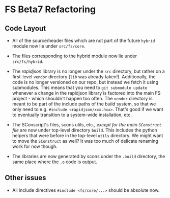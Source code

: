 
# FS Beta7 Refactoring

## Code Layout

* All of the source/header files which are not part of the future `hybrid` module
  now lie under `src/fs/core`.

* The files corresponding to the hybrid module now lie under `src/fs/hybrid`.

* The _rapidjson_ library is no longer under the `src` directory, but rather
  on a first-level `vendor` directory (`lib` was already taken!).
  Additionally, the code is no longer versioned on our repo, but instead we fetch it using submodules.
  This means that you need to `git submodule update` whenever a change in the rapidjson library
  is factored into the main FS project - which shouldn't happen too often.
  The `vendor` directory is meant to be part of the include paths of the build system, so that we only need to e.g.
  `#include <rapidjson/xxx.hxx>`. That's good if we want to eventually transition to a system-wide installation, etc.

* The SConscript's files, scons utils, etc., _except for the main `SConstruct` file_ are now under top-level directory `build`.
  This includes the python helpers that were before in the top-level `utils` directory.
  We might want to move the `SConstruct` as well? It was too much of delicate renaming work for now though.

* The libraries are now generated by scons under the `.build` directory, the same place where the `.o` code is output.

## Other issues
* All include directives `#include <fs/core/...>` should be absolute now.
